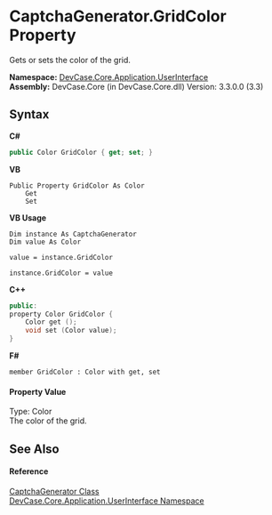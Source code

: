 # CaptchaGenerator.GridColor Property 
 

Gets or sets the color of the grid.

**Namespace:**&nbsp;<a href="N_DevCase_Core_Application_UserInterface">DevCase.Core.Application.UserInterface</a><br />**Assembly:**&nbsp;DevCase.Core (in DevCase.Core.dll) Version: 3.3.0.0 (3.3)

## Syntax

**C#**<br />
``` C#
public Color GridColor { get; set; }
```

**VB**<br />
``` VB
Public Property GridColor As Color
	Get
	Set
```

**VB Usage**<br />
``` VB Usage
Dim instance As CaptchaGenerator
Dim value As Color

value = instance.GridColor

instance.GridColor = value
```

**C++**<br />
``` C++
public:
property Color GridColor {
	Color get ();
	void set (Color value);
}
```

**F#**<br />
``` F#
member GridColor : Color with get, set

```


#### Property Value
Type: Color<br />The color of the grid.

## See Also


#### Reference
<a href="T_DevCase_Core_Application_UserInterface_CaptchaGenerator">CaptchaGenerator Class</a><br /><a href="N_DevCase_Core_Application_UserInterface">DevCase.Core.Application.UserInterface Namespace</a><br />